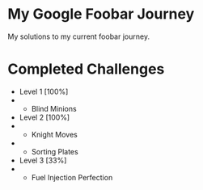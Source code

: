 # My Google Foobar Journey
My solutions to my current foobar journey.

# Completed Challenges
- Level 1 [100%]
- - Blind Minions
- Level 2 [100%]
- - Knight Moves 
- - Sorting Plates
- Level 3 [33%]
- - Fuel Injection Perfection
